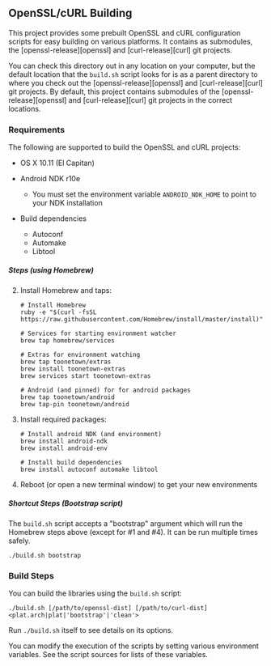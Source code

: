 ## OpenSSL/cURL Building ##

This project provides some prebuilt OpenSSL and cURL configuration scripts for easy building on various platforms.  It contains as submodules, the [openssl-release][openssl] and [curl-release][curl] git projects.

You can check this directory out in any location on your computer, but the default location that the `build.sh` script looks for is as a parent directory to where you check out the [openssl-release][openssl] and [curl-release][curl] git projects.  By default, this project contains submodules of the [openssl-release][openssl] and [curl-release][curl] git projects in the correct locations.

[openssl-release]: https://github.com/openssl/openssl
[curl-release]: https://github.com/bagder/curl

### Requirements ###

The following are supported to build the OpenSSL and cURL projects:

 * OS X 10.11 (El Capitan)
 
 * Android NDK r10e
     * You must set the environment variable `ANDROID_NDK_HOME` to point to your NDK installation

 * Build dependencies
     * Autoconf
     * Automake
     * Libtool
     
##### Steps (using Homebrew) #####

2.  Install Homebrew and taps:
    ```
    # Install Homebrew
    ruby -e "$(curl -fsSL https://raw.githubusercontent.com/Homebrew/install/master/install)"
    
    # Services for starting environment watcher
    brew tap homebrew/services
    
    # Extras for environment watching
    brew tap toonetown/extras
    brew install toonetown-extras
    brew services start toonetown-extras

    # Android (and pinned) for for android packages
    brew tap toonetown/android
    brew tap-pin toonetown/android
    ```
    
3.  Install required packages:
    ```
    # Install android NDK (and environment)
    brew install android-ndk
    brew install android-env
    
    # Install build dependencies
    brew install autoconf automake libtool
    ```

4.  Reboot (or open a new terminal window) to get your new environments

##### Shortcut Steps (Bootstrap script) #####

The `build.sh` script accepts a "bootstrap" argument which will run the Homebrew steps above (except for #1 and #4).  It can be run multiple times safely.

    ./build.sh bootstrap


### Build Steps ###

You can build the libraries using the `build.sh` script:

    ./build.sh [/path/to/openssl-dist] [/path/to/curl-dist] <plat.arch|plat|'bootstrap'|'clean'>

Run `./build.sh` itself to see details on its options.

You can modify the execution of the scripts by setting various environment variables.  See the script sources for lists of these variables.
